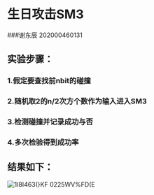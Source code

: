 # 生日攻击SM3
###谢东辰 202000460131
## 实验步骤：
### 1.假定要查找前nbit的碰撞
### 2.随机取2的n/2次方个数作为输入进入SM3
### 3.检测碰撞并记录成功与否
### 4.多次检验得到成功率
## 结果如下：
![1I8I463(}KF 0225WV%FD(E](https://user-images.githubusercontent.com/109883893/180705475-17d5e2cb-96bf-4dae-9b2e-11bfdb87ec48.png)


